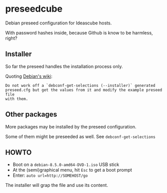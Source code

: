 
# preseedcube

Debian preseed configuration for Ideascube hosts.

With password hashes inside, because Github is know to be harmless, right?

## Installer

So far the preseed handles the installation process only.

Quoting [Debian's wiki](https://wiki.debian.org/DebianInstaller/Preseed):

    Do not work off a `debconf-get-selections (--installer)` generated
    preseed.cfg but get the values from it and modify the example preseed file
    with them.


## Other packages

More packages may be installed by the preseed configuration.

Some of them might be preseeded as well. See `debconf-get-selections`

## HOWTO

* Boot on a `debian-8.5.0-amd64-DVD-1.iso` USB stick
* At the (semi)graphical menu, hit `Esc` to get a boot prompt
* Enter: `auto url=http://SOMEHOST/go`

The installer will grap the file and use its content.

